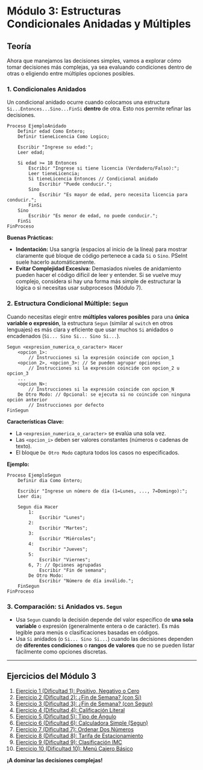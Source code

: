 # Módulo 3: Estructuras Condicionales Anidadas y Múltiples

## Teoría

Ahora que manejamos las decisiones simples, vamos a explorar cómo tomar decisiones más complejas, ya sea evaluando condiciones dentro de otras o eligiendo entre múltiples opciones posibles.

### 1. Condicionales Anidados

Un condicional anidado ocurre cuando colocamos una estructura `Si...Entonces...Sino...FinSi` **dentro** de otra. Esto nos permite refinar las decisiones.

```pseudocode
Proceso EjemploAnidado
    Definir edad Como Entero;
    Definir tieneLicencia Como Logico;

    Escribir "Ingrese su edad:";
    Leer edad;

    Si edad >= 18 Entonces
        Escribir "Ingrese si tiene licencia (Verdadero/Falso):";
        Leer tieneLicencia;
        Si tieneLicencia Entonces // Condicional anidado
            Escribir "Puede conducir.";
        Sino
            Escribir "Es mayor de edad, pero necesita licencia para conducir.";
        FinSi
    Sino
        Escribir "Es menor de edad, no puede conducir.";
    FinSi
FinProceso
```

**Buenas Prácticas:**

*   **Indentación:** Usa sangría (espacios al inicio de la línea) para mostrar claramente qué bloque de código pertenece a cada `Si` o `Sino`. PSeInt suele hacerlo automáticamente.
*   **Evitar Complejidad Excesiva:** Demasiados niveles de anidamiento pueden hacer el código difícil de leer y entender. Si se vuelve muy complejo, considera si hay una forma más simple de estructurar la lógica o si necesitas usar subprocesos (Módulo 7).

### 2. Estructura Condicional Múltiple: `Segun`

Cuando necesitas elegir entre **múltiples valores posibles** para una **única variable o expresión**, la estructura `Segun` (similar al `switch` en otros lenguajes) es más clara y eficiente que usar muchos `Si` anidados o encadenados (`Si... Sino Si... Sino Si...`).

```pseudocode
Segun <expresion_numerica_o_caracter> Hacer
    <opcion_1>:
        // Instrucciones si la expresión coincide con opcion_1
    <opcion_2>, <opcion_3>: // Se pueden agrupar opciones
        // Instrucciones si la expresión coincide con opcion_2 u opcion_3
    ...
    <opcion_N>:
        // Instrucciones si la expresión coincide con opcion_N
    De Otro Modo: // Opcional: se ejecuta si no coincide con ninguna opción anterior
        // Instrucciones por defecto
FinSegun
```

**Características Clave:**

*   La `<expresion_numerica_o_caracter>` se evalúa una sola vez.
*   Las `<opcion_i>` deben ser valores constantes (números o cadenas de texto).
*   El bloque `De Otro Modo` captura todos los casos no especificados.

**Ejemplo:**

```pseudocode
Proceso EjemploSegun
    Definir dia Como Entero;

    Escribir "Ingrese un número de día (1=Lunes, ..., 7=Domingo):";
    Leer dia;

    Segun dia Hacer
        1:
            Escribir "Lunes";
        2:
            Escribir "Martes";
        3:
            Escribir "Miércoles";
        4:
            Escribir "Jueves";
        5:
            Escribir "Viernes";
        6, 7: // Opciones agrupadas
            Escribir "Fin de semana";
        De Otro Modo:
            Escribir "Número de día inválido.";
    FinSegun
FinProceso
```

### 3. Comparación: `Si` Anidados vs. `Segun`

*   Usa `Segun` cuando la decisión depende del valor específico de **una sola variable** o expresión (generalmente entera o de carácter). Es más legible para menús o clasificaciones basadas en códigos.
*   Usa `Si` anidados (o `Si... Sino Si...`) cuando las decisiones dependen de **diferentes condiciones** o **rangos de valores** que no se pueden listar fácilmente como opciones discretas.

---

## Ejercicios del Módulo 3

1.  [Ejercicio 1 (Dificultad 1): Positivo, Negativo o Cero](./m3-ejercicio1-1.md)
2.  [Ejercicio 2 (Dificultad 2): ¿Fin de Semana? (con Si)](./m3-ejercicio2-2.md)
3.  [Ejercicio 3 (Dificultad 3): ¿Fin de Semana? (con Segun)](./m3-ejercicio3-3.md)
4.  [Ejercicio 4 (Dificultad 4): Calificación Literal](./m3-ejercicio4-4.md)
5.  [Ejercicio 5 (Dificultad 5): Tipo de Ángulo](./m3-ejercicio5-5.md)
6.  [Ejercicio 6 (Dificultad 6): Calculadora Simple (Segun)](./m3-ejercicio6-6.md)
7.  [Ejercicio 7 (Dificultad 7): Ordenar Dos Números](./m3-ejercicio7-7.md)
8.  [Ejercicio 8 (Dificultad 8): Tarifa de Estacionamiento](./m3-ejercicio8-8.md)
9.  [Ejercicio 9 (Dificultad 9): Clasificación IMC](./m3-ejercicio9-9.md)
10. [Ejercicio 10 (Dificultad 10): Menú Cajero Básico](./m3-ejercicio10-10.md)

**¡A dominar las decisiones complejas!**
```
